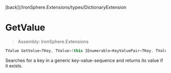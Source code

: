 ﻿

[back](/IronSphere.Extensions/types/DictionaryExtension

# GetValue

> Assembly: IronSphere.Extensions

```csharp
TValue GetValue<TKey, TValue>(this IEnumerable<KeyValuePair<TKey, TValue>> this, TKey key, TValue fallback = default);
```

Searches for a key in a generic key-value-sequence and returns its value if it exists.

 